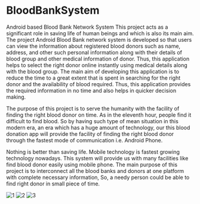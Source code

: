 # BloodBankSystem
Android based Blood Bank Network System
This project acts as a significant role in saving life of human beings and which is also its main aim. The project Android Blood Bank network system is developed so that users can view the information about registered blood donors such as name, address, and other such personal information along with their details of blood group and other medical information of donor. Thus, this application helps to select the right donor online instantly using medical details along with the blood group. The main aim of developing this application is to reduce the time to a great extent that is spent in searching for the right donor and the availability of blood required. Thus, this application provides the required information in no time and also helps in quicker decision making.

The purpose of this project is to serve the humanity with the facility of finding the right blood donor on time. As in the eleventh hour, people find it difficult to find blood. So by having such type of mean situation in this modern era, an era which has a huge amount of technology, our this blood donation app will provide the facility of finding the right blood donor through the fastest mode of communication i.e. Android Phone.

Nothing is better than saving life. Mobile technology is fastest growing technology nowadays. This system will provide us with many facilities like find blood donor easily using mobile phone. The main purpose of this project is to interconnect all the blood banks and donors at one platform with complete necessary information, So, a needy person could be able to find right donor in small piece of time.

![1](https://user-images.githubusercontent.com/19893179/46221179-d3f59380-c365-11e8-8f2f-eb07e1536a90.jpg) ![2](https://user-images.githubusercontent.com/19893179/46221201-e2dc4600-c365-11e8-800b-099b4a1f09d8.jpg) ![3](https://user-images.githubusercontent.com/19893179/46221234-fd162400-c365-11e8-9c4d-99d817ae3c3c.jpg)
